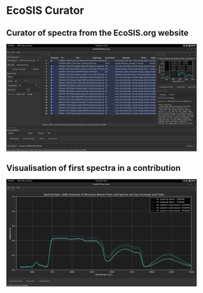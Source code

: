 # EcoSIS Curator

## Curator of spectra from the EcoSIS.org website
<img src="Screenshot from 2025-09-18 13-10-45.png" alt="Main App">

## Visualisation of first spectra in a contribution
<img src="Screenshot from 2025-09-18 10-13-19.png" alt="Main App">
